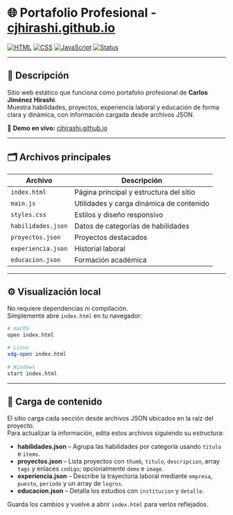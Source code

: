 # 🌐 Portafolio Profesional - [cjhirashi.github.io](https://cjhirashi.github.io)

[![HTML](https://img.shields.io/badge/HTML-5-orange?logo=html5)](https://developer.mozilla.org/es/docs/Web/HTML)
[![CSS](https://img.shields.io/badge/CSS-3-blue?logo=css3)](https://developer.mozilla.org/es/docs/Web/CSS)
[![JavaScript](https://img.shields.io/badge/JavaScript-ES6-yellow?logo=javascript)](https://developer.mozilla.org/es/docs/Web/JavaScript)
[![Status](https://img.shields.io/badge/Estado-Activo-brightgreen?style=flat)](https://cjhirashi.github.io)

---

## 🚀 Descripción

Sitio web estático que funciona como portafolio profesional de **Carlos Jiménez Hirashi**.  
Muestra habilidades, proyectos, experiencia laboral y educación de forma clara y dinámica, con información cargada desde archivos JSON.

🔗 **Demo en vivo:** [cjhirashi.github.io](https://cjhirashi.github.io)

---

## 🗂️ Archivos principales

| Archivo        | Descripción |
|----------------|-------------|
| `index.html`   | Página principal y estructura del sitio |
| `main.js`      | Utilidades y carga dinámica de contenido |
| `styles.css`   | Estilos y diseño responsivo |
| `habilidades.json` | Datos de categorías de habilidades |
| `proyectos.json`   | Proyectos destacados |
| `experiencia.json` | Historial laboral |
| `educacion.json`   | Formación académica |

---

## ⚙️ Visualización local

No requiere dependencias ni compilación.  
Simplemente abre `index.html` en tu navegador:

```bash
# macOS
open index.html

# Linux
xdg-open index.html
 
# Windows
start index.html
```

---

## 📝 Carga de contenido

El sitio carga cada sección desde archivos JSON ubicados en la raíz del proyecto.\
Para actualizar la información, edita estos archivos siguiendo su estructura:

- **habilidades.json** – Agrupa las habilidades por categoría usando `titulo` e `items`.
- **proyectos.json** – Lista proyectos con `thumb`, `titulo`, `descripcion`, array `tags` y enlaces `codigo`; opcionalmente `demo` e `image`.
- **experiencia.json** – Describe la trayectoria laboral mediante `empresa`, `puesto`, `periodo` y un array de `logros`.
- **educacion.json** – Detalla los estudios con `institucion` y `detalle`.

Guarda los cambios y vuelve a abrir `index.html` para verlos reflejados.
